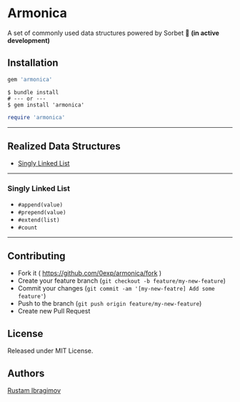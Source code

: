 # Armonica

A set of commonly used data structures powered by Sorbet 🍦 **(in active development)**

## Installation

```ruby
gem 'armonica'
```

```shell
$ bundle install
# --- or ---
$ gem install 'armonica'
```

```ruby
require 'armonica'
```

---

## Realized Data Structures

- [Singly Linked List](#singly-linked-list)

---

### Singly Linked List

- `#append(value)`
- `#prepend(value)`
- `#extend(list)`
- `#count`

---

## Contributing

- Fork it ( https://github.com/0exp/armonica/fork )
- Create your feature branch (`git checkout -b feature/my-new-feature`)
- Commit your changes (`git commit -am '[my-new-featre] Add some feature'`)
- Push to the branch (`git push origin feature/my-new-feature`)
- Create new Pull Request

## License

Released under MIT License.

## Authors

[Rustam Ibragimov](https://github.com/0exp)
